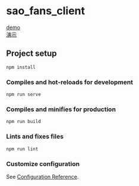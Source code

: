 # sao_fans_client

[demo](https://sao-fans-client.vercel.app)    
[演示](https://sao-fans-client.vercel.app) 

## Project setup
```
npm install
```

### Compiles and hot-reloads for development
```
npm run serve
```

### Compiles and minifies for production
```
npm run build
```

### Lints and fixes files
```
npm run lint
```

### Customize configuration
See [Configuration Reference](https://cli.vuejs.org/config/).
